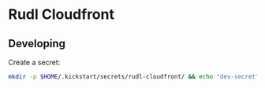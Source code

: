 # Rudl Cloudfront



## Developing

Create a secret:

```bash
mkdir -p $HOME/.kickstart/secrets/rudl-cloudfront/ && echo "dev-secret" > $HOME/.kickstart/secrets/rudl-cloudfront/rudl_cf_secret
```